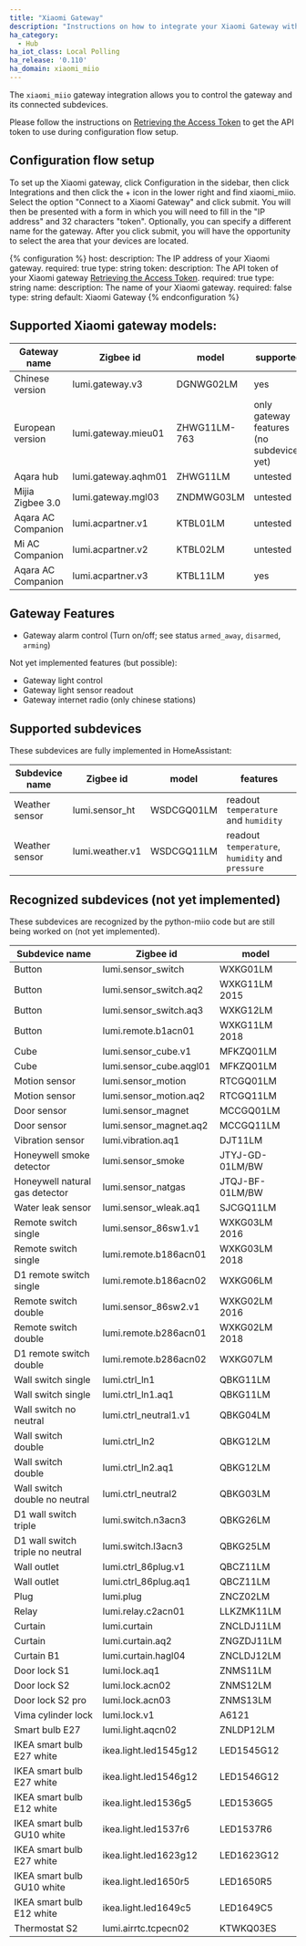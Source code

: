 ```yaml
---
title: "Xiaomi Gateway"
description: "Instructions on how to integrate your Xiaomi Gateway within Home Assistant."
ha_category:
  - Hub
ha_iot_class: Local Polling
ha_release: '0.110'
ha_domain: xiaomi_miio
---
```


The `xiaomi_miio` gateway integration allows you to control the gateway and its connected subdevices.

Please follow the instructions on [Retrieving the Access Token](/integrations/vacuum.xiaomi_miio/#retrieving-the-access-token) to get the API token to use during configuration flow setup.

## Configuration flow setup

To set up the Xiaomi gateway, click Configuration in the sidebar, then click Integrations and then click the + icon in the lower right and find xiaomi_miio. Select the option "Connect to a Xiaomi Gateway" and click submit. You will then be presented with a form in which you will need to fill in the "IP address" and 32 characters "token". Optionally, you can specify a different name for the gateway. After you click submit, you will have the opportunity to select the area that your devices are located.

{% configuration %}
host:
  description: The IP address of your Xiaomi gateway.
  required: true
  type: string
token:
  description: The API token of your Xiaomi gateway [Retrieving the Access Token](/integrations/vacuum.xiaomi_miio/#retrieving-the-access-token).
  required: true
  type: string
name:
  description: The name of your Xiaomi gateway.
  required: false
  type: string
  default: Xiaomi Gateway
{% endconfiguration %}

## Supported Xiaomi gateway models:

| Gateway name       | Zigbee id           | model        | supported                                 |
| ------------------ | ------------------- | ------------ |------------------------------------------ |
| Chinese version    | lumi.gateway.v3     | DGNWG02LM    | yes                                       |
| European version   | lumi.gateway.mieu01 | ZHWG11LM-763 | only gateway features (no subdevices yet) |
| Aqara hub          | lumi.gateway.aqhm01 | ZHWG11LM     | untested                                  |
| Mijia Zigbee 3.0   | lumi.gateway.mgl03  | ZNDMWG03LM   | untested                                  |
| Aqara AC Companion | lumi.acpartner.v1   | KTBL01LM     | untested                                  |
| Mi AC Companion    | lumi.acpartner.v2   | KTBL02LM     | untested                                  |
| Aqara AC Companion | lumi.acpartner.v3   | KTBL11LM     | yes                                       |


## Gateway Features

- Gateway alarm control (Turn on/off; see status `armed_away`, `disarmed`, `arming`)

Not yet implemented features (but possible):

- Gateway light control
- Gateway light sensor readout
- Gateway internet radio (only chinese stations)

## Supported subdevices

These subdevices are fully implemented in HomeAssistant:

| Subdevice name                   | Zigbee id               | model           | features                                         |
| -------------------------------- | ----------------------- | --------------- | ------------------------------------------------ |
| Weather sensor                   | lumi.sensor_ht          | WSDCGQ01LM      | readout `temperature` and `humidity`             |
| Weather sensor                   | lumi.weather.v1         | WSDCGQ11LM      | readout `temperature`, `humidity` and `pressure` |

## Recognized subdevices (not yet implemented)

These subdevices are recognized by the python-miio code but are still being worked on (not yet implemented).

| Subdevice name                   | Zigbee id               | model           |
| -------------------------------- | ----------------------- | --------------- |
| Button                           | lumi.sensor_switch      | WXKG01LM        |
| Button                           | lumi.sensor_switch.aq2  | WXKG11LM 2015   |
| Button                           | lumi.sensor_switch.aq3  | WXKG12LM        |
| Button                           | lumi.remote.b1acn01     | WXKG11LM 2018   |
| Cube                             | lumi.sensor_cube.v1     | MFKZQ01LM       |
| Cube                             | lumi.sensor_cube.aqgl01 | MFKZQ01LM       |
| Motion sensor                    | lumi.sensor_motion      | RTCGQ01LM       |
| Motion sensor                    | lumi.sensor_motion.aq2  | RTCGQ11LM       |
| Door sensor                      | lumi.sensor_magnet      | MCCGQ01LM       |
| Door sensor                      | lumi.sensor_magnet.aq2  | MCCGQ11LM       |
| Vibration sensor                 | lumi.vibration.aq1      | DJT11LM         |
| Honeywell smoke detector         | lumi.sensor_smoke       | JTYJ-GD-01LM/BW |
| Honeywell natural gas detector   | lumi.sensor_natgas      | JTQJ-BF-01LM/BW |
| Water leak sensor                | lumi.sensor_wleak.aq1   | SJCGQ11LM       |
| Remote switch single             | lumi.sensor_86sw1.v1    | WXKG03LM 2016   |
| Remote switch single             | lumi.remote.b186acn01   | WXKG03LM 2018   |
| D1 remote switch single          | lumi.remote.b186acn02   | WXKG06LM        |
| Remote switch double             | lumi.sensor_86sw2.v1    | WXKG02LM 2016   |
| Remote switch double             | lumi.remote.b286acn01   | WXKG02LM 2018   |
| D1 remote switch double          | lumi.remote.b286acn02   | WXKG07LM        |
| Wall switch single               | lumi.ctrl_ln1           | QBKG11LM        |
| Wall switch single               | lumi.ctrl_ln1.aq1       | QBKG11LM        |
| Wall switch no neutral           | lumi.ctrl_neutral1.v1   | QBKG04LM        |
| Wall switch double               | lumi.ctrl_ln2           | QBKG12LM        |
| Wall switch double               | lumi.ctrl_ln2.aq1       | QBKG12LM        |
| Wall switch double no neutral    | lumi.ctrl_neutral2      | QBKG03LM        |
| D1 wall switch triple            | lumi.switch.n3acn3      | QBKG26LM        |
| D1 wall switch triple no neutral | lumi.switch.l3acn3      | QBKG25LM        |
| Wall outlet                      | lumi.ctrl_86plug.v1     | QBCZ11LM        |
| Wall outlet                      | lumi.ctrl_86plug.aq1    | QBCZ11LM        |
| Plug                             | lumi.plug               | ZNCZ02LM        |
| Relay                            | lumi.relay.c2acn01      | LLKZMK11LM      |
| Curtain                          | lumi.curtain            | ZNCLDJ11LM      |
| Curtain                          | lumi.curtain.aq2        | ZNGZDJ11LM      |
| Curtain B1                       | lumi.curtain.hagl04     | ZNCLDJ12LM      |
| Door lock S1                     | lumi.lock.aq1           | ZNMS11LM        |
| Door lock S2                     | lumi.lock.acn02         | ZNMS12LM        |
| Door lock S2 pro                 | lumi.lock.acn03         | ZNMS13LM        |
| Vima cylinder lock               | lumi.lock.v1            | A6121           |
| Smart bulb E27                   | lumi.light.aqcn02       | ZNLDP12LM       |
| IKEA smart bulb E27 white        | ikea.light.led1545g12   | LED1545G12      |
| IKEA smart bulb E27 white        | ikea.light.led1546g12   | LED1546G12      |
| IKEA smart bulb E12 white        | ikea.light.led1536g5    | LED1536G5       |
| IKEA smart bulb GU10 white       | ikea.light.led1537r6    | LED1537R6       |
| IKEA smart bulb E27 white        | ikea.light.led1623g12   | LED1623G12      |
| IKEA smart bulb GU10 white       | ikea.light.led1650r5    | LED1650R5       |
| IKEA smart bulb E12 white        | ikea.light.led1649c5    | LED1649C5       |
| Thermostat S2                    | lumi.airrtc.tcpecn02    | KTWKQ03ES       |
